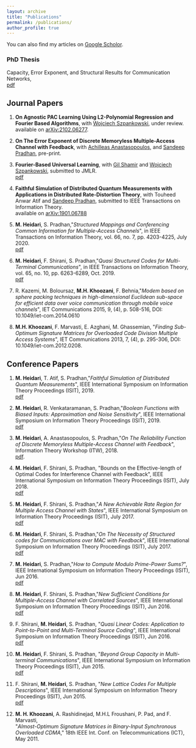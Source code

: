 ```yaml
---
layout: archive
title: "Publications"
permalink: /publications/
author_profile: true
---
```



  You can also find my articles on [Google Scholor](https://scholar.google.com/citations?user=ab9ZcfsAAAAJ&hl=en).

### PhD Thesis
Capacity, Error Exponent, and Structural Results for Communication Networks,\
[pdf](https://mohsenhdkh.github.io/files/M_Heidari_Thesis.pdf)

## Journal Papers
1. **On Agnostic PAC Learning Using L2-Polynomial Regression and Fourier Based Algorithms**, with [Wojciech Szpankowski](https://www.cs.purdue.edu/homes/spa/),
under review.\
  available on [arXiv:2102.06277](https://arxiv.org/abs/2102.06277).
1. **On The Error Exponent of Discrete Memoryless Multiple-Access Channel with Feedback**, with [Achilleas Anastasopoulos](https://anastasopoulos.engin.umich.edu/), and  [Sandeep Pradhan](https://pradhan.engin.umich.edu/),
pre-print.

1. **Fourier-Based Universal Learning**, with [Gil Shamir](https://research.google/people/GilShamir/) and [Wojciech Szpankowski](https://www.cs.purdue.edu/homes/spa/),
submitted to JMLR.\
[pdf](https://mohsenhdkh.github.io/files/JMR_Fourier.pdf)

1. **Faithful Simulation of Distributed Quantum Measurements with Applications in Distributed Rate-Distortion Theory**, with Touheed Anwar Atif and [Sandeep Pradhan](https://pradhan.engin.umich.edu/),
submitted to IEEE Transactions on Information Theory.\
available on [arXiv:1901.06788](https://arxiv.org/abs/1901.06788)

1. **M. Heidari**, S. Pradhan,"*Structured Mappings and Conferencing Common
Information for Multiple-Access Channels*\", in IEEE Transactions on
Information Theory, vol. 66, no. 7, pp. 4203-4225, July 2020.\
    [pdf](https://arxiv.org/abs/1905.04760)

1. **M. Heidari**, F. Shirani, S. Pradhan,"*Quasi Structured Codes for
Multi-Terminal Communications*\", in IEEE Transactions on Information
Theory, vol. 65, no. 10, pp. 6263-6289, Oct. 2019.\
    [pdf](http://mohsenhdkh.github.io/files/IT2019.pdf)

1. R. Kazemi, M. Boloursaz, **M.H. Khoozani**, F. Behnia,"*Modem based on
sphere packing techniques in high-dimensional Euclidean sub-space for
efficient data over voice communication through mobile voice
channels*\", IET Communications 2015, 9, (4), p. 508-516, DOI:
10.1049/iet-com.2014.0610

1. **M.H. Khoozani**, F. Marvasti, E. Azghani, M. Ghassemian, "*Finding
Sub-Optimum Signature Matrices for Overloaded Code Division Multiple
Access Systems*\", IET Communications 2013, 7, (4), p. 295-306, DOI:
10.1049/iet-com.2012.0208.


## Conference Papers


1.  **M. Heidari**, T. Atif, S. Pradhan,"*Faithful Simulation of Distributed
Quantum Measurements*\", IEEE International Symposium on Information
Theory Proceedings (ISIT), 2019.\
  [pdf](http://mohsenhdkh.github.io/files/ISIT19_Faithful.pdf)

1.  **M. Heidari**, R. Venkataramanan, S. Pradhan,"*Boolean Functions with
Biased Inputs: Approximation and Noise Sensitivity*\", IEEE
International Symposium on Information Theory Proceedings (ISIT), 2019.\
[pdf](https://arxiv.org/abs/1901.10576)

1.  **M. Heidari**, A. Anastasopoulos, S. Pradhan,"*On The Reliability
Function of Discrete Memoryless Multiple-Access Channel with
Feedback*\", Information Theory Workshop (ITW), 2018.\
[pdf](https://arxiv.org/abs/1801.07777).

1.  **M. Heidari**, F. Shirani, S. Pradhan, "Bounds on the Effective-length
of Optimal Codes for Interference Channel with Feedback", IEEE
International Symposium on Information Theory Proceedings (ISIT), July 2018.\
[pdf](https://arxiv.org/abs/1801.05294)


1.  **M. Heidari**, F. Shirani, S. Pradhan,"*A New Achievable Rate Region
for Multiple Access Channel with States*\", IEEE International Symposium
on Information Theory Proceedings (ISIT), July 2017.\
[pdf](https://arxiv.org/abs/1702.02330)

1.  **M. Heidari**, F. Shirani, S. Pradhan,"*On The Necessity of Structured
codes for Communications over MAC with Feedback*\", IEEE International
Symposium on Information Theory Proceedings (ISIT), July 2017.\
[pdf](https://arxiv.org/abs/1702.05544)

1.  **M. Heidari**, S. Pradhan,"*How to Compute Modulo Prime-Power Sums?*\",
IEEE International Symposium on Information Theory Proceedings (ISIT),
Jun 2016.\
 [pdf](http://mohsenhdkh.github.io/files/ISIT16.pdf)

1.  **M. Heidari**, F. Shirani, S. Pradhan,"*New Sufficient Conditions for
Multiple-Access Channel with Correlated Sources*\", IEEE International
Symposium on Information Theory Proceedings (ISIT), Jun 2016.\
[pdf](https://arxiv.org/abs/1603.05274)

1.  F. Shirani, **M. Heidari**, S. Pradhan, "*Quasi Linear Codes:
Application to Point-to-Point and Multi-Terminal Source Coding*\", IEEE
International Symposium on Information Theory Proceedings (ISIT), Jun 2016.\
[pdf](https://arxiv.org/abs/1602.04521)

1.  **M. Heidari**, F. Shirani, S. Pradhan, "*Beyond Group Capacity in
Multi-terminal Communications*\", IEEE International Symposium on
Information Theory Proceedings (ISIT), Jun 2015.\
[pdf](http://mohsenhdkh.github.io/files/isit15.pdf)


1.  F. Shirani, **M. Heidari**, S. Pradhan, "*New Lattice Codes For
Multiple Descriptions*\", IEEE International Symposium on Information Theory
Proceedings (ISIT), Jun 2015.\
[pdf](http://mohsenhdkh.github.io/files/isit15_2.pdf)

1. **M. H. Khoozani**, A. Rashidinejad, M.H.L Froushani, P. Pad, and F.
Marvasti,\
"*Almost-Optimum Signature Matrices in Binary-Input Synchronous
Overloaded CDMA*,\" 18th IEEE Int. Conf. on Telecommunications (ICT),
May 2011.

